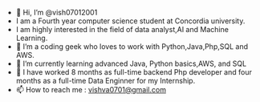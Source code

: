 - 👋 Hi, I’m @vish07012001
- I am a Fourth year computer science student at Concordia university.
- I am highly interested in the field of data analyst,AI and Machine Learning.
- 👀 I’m a coding geek who loves to work with Python,Java,Php,SQL and AWS.
- 🌱 I’m currently learning advanced Java, Python basics,AWS, and SQL
- 💞️ I have worked 8 months as full-time backend Php developer and four months as a full-time Data Enginner for my Internship.
- 📫 How to reach me : vishva0701@gmail.com

<!---
vish07012001/vish07012001 is a ✨ special ✨ repository because its `README.md` (this file) appears on your GitHub profile.
You can click the Preview link to take a look at your changes.
--->
